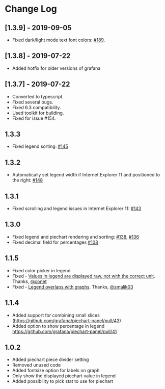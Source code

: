 # Change Log

## [1.3.9] - 2019-09-05

- Fixed dark/light mode text font colors: [#189](https://github.com/grafana/piechart-panel/issues/189).

## [1.3.8] - 2019-07-22

* Added hotfix for older versions of grafana

## [1.3.7] - 2019-07-22

* Converted to typescript.
* Fixed several bugs.
* Fixed 6.3 compatibility.
* Used toolkit for building.
* Fixed for issue #154.

## 1.3.3

* Fixed legend sorting: [#145](https://github.com/grafana/piechart-panel/issues/145)

## 1.3.2

* Automatically set legend width if Internet Explorer 11 and positioned to the right: [#148](https://github.com/grafana/piechart-panel/issues/148)

## 1.3.1

* Fixed scrolling and legend issues in Internet Explorer 11: [#143](https://github.com/grafana/piechart-panel/issues/143)

## 1.3.0

* Fixed legend and piechart rendering and sorting: [#138](https://github.com/grafana/piechart-panel/pull/138), [#136](https://github.com/grafana/piechart-panel/pull/136)
* Fixed decimal field for percentages [#108](https://github.com/grafana/piechart-panel/pull/108)

## 1.1.5

* Fixed color picker in legend
* Fixed - [Values in legend are displayed raw, not with the correct unit](https://github.com/grafana/piechart-panel/issues/51). Thanks, [@conet](https://github.com/conet)
* Fixed - [Legend overlaps with graphs](https://github.com/grafana/piechart-panel/issues/34). Thanks, [@smalik03](https://github.com/smalik03)

## 1.1.4
* Added support for combining small slices (https://github.com/grafana/piechart-panel/pull/43)
* Added option to show percentage in legend https://github.com/grafana/piechart-panel/pull/41

## 1.0.2

* Added piechart piece divider setting
* Removed unused code
* Added fontsize option for labels on graph
* Only show the displayed piechart value in legend
* Added possibility to pick stat to use for piechart
